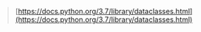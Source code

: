 > [https://docs.python.org/3.7/library/dataclasses.html](https://docs.python.org/3.7/library/dataclasses.html)
<!--stackedit_data:
eyJoaXN0b3J5IjpbMTkzMTgzNTIxXX0=
-->